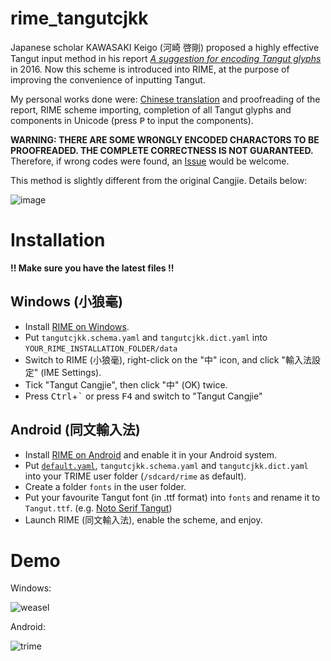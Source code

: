 # rime_tangutcjkk

Japanese scholar KAWASAKI Keigo (河崎 啓剛) proposed a highly effective Tangut input method in his report *[A suggestion for encoding Tangut glyphs](https://drive.google.com/file/d/1VYDGptwJ2uCF-xjuD0qT413YrMr9XpHv/view?usp=sharing)* in 2016. Now this scheme is introduced into RIME, at the purpose of improving the convenience of inputting Tangut.

My personal works done were: [Chinese translation](https://drive.google.com/file/d/1MyYBSCnJRaeRvYti4HX6-yckDeh2CJ2S/view?usp=sharing) and proofreading of the report, RIME scheme importing, completion of all Tangut glyphs and components in Unicode (press <kbd>P</kbd> to input the components).

**WARNING: THERE ARE SOME WRONGLY ENCODED CHARACTORS TO BE PROOFREADED. THE COMPLETE CORRECTNESS IS NOT GUARANTEED.** Therefore, if wrong codes were found, an [Issue](https://github.com/Hulenkius/rime_tangutcjkk/issues/new) would be welcome.

This method is slightly different from the original Cangjie. Details below:

![image](https://user-images.githubusercontent.com/32562298/159518779-70efdbf9-414e-47c8-8518-983971bcccca.png)

# Installation

**!! Make sure you have the latest files !!**

## Windows (小狼毫)

- Install [RIME on Windows](https://github.com/rime/weasel/releases/download/0.14.3/weasel-0.14.3.0-installer.exe).
- Put `tangutcjkk.schema.yaml` and `tangutcjkk.dict.yaml` into `YOUR_RIME_INSTALLATION_FOLDER/data`
- Switch to RIME (小狼毫), right-click on the "中" icon, and click "輸入法設定" (IME Settings).
- Tick "Tangut Cangjie", then click "中" (OK) twice.
- Press <kbd>Ctrl</kbd>+<kbd>`</kbd> or press <kbd>F4</kbd> and switch to "Tangut Cangjie"

## Android (同文輸入法)

- Install [RIME on Android](https://github.com/osfans/trime/releases) and enable it in your Android system.
- Put [`default.yaml`](https://drive.google.com/file/d/12vy_CjO82s3EVE0P9DOu-g98f62zMq5X/view?usp=sharing), `tangutcjkk.schema.yaml` and `tangutcjkk.dict.yaml` into your TRIME user folder (`/sdcard/rime` as default).
- Create a folder `fonts` in the user folder.
- Put your favourite Tangut font (in .ttf format) into `fonts` and rename it to `Tangut.ttf`. (e.g. [Noto Serif Tangut](https://drive.google.com/file/d/1KYDYfZc5d8hqFGhgTFRshKuArbKQOC-U/view?usp=sharing))
- Launch RIME (同文輸入法), enable the scheme, and enjoy.

# Demo

Windows:

![weasel](https://user-images.githubusercontent.com/32562298/159846588-dff4a21f-b3cf-4a57-8e80-0aa91f692ceb.gif)

Android:

![trime](https://user-images.githubusercontent.com/32562298/162569642-1d994ca4-c8c0-4f8a-89d2-603f9904ca89.gif)
